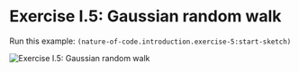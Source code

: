 # Exercise I.5: Gaussian random walk

Run this example: `(nature-of-code.introduction.exercise-5:start-sketch)`

![Exercise I.5: Gaussian random walk](https://raw.githubusercontent.com/mark-gerarts/nature-of-code/master/screenshots/Exercise%20I.5%3A%20Gaussian%20random%20walk.gif)